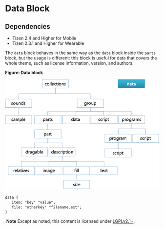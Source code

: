 # Data Block

## Dependencies

- Tizen 2.4 and Higher for Mobile
- Tizen 2.3.1 and Higher for Wearable

The `data` block behaves in the same way as the `data` block inside the `parts` block, but the usage is different: this block is useful for data that covers the whole theme, such as license information, version, and authors.

**Figure: Data block**

![Data block](./media/diagram_data.png)

```
data {
   item: "key" "value";
   file: "otherkey" "filename.ext";
}
```

​	**Note**	Except as noted, this content is licensed under [LGPLv2.1+](http://opensource.org/licenses/LGPL-2.1).